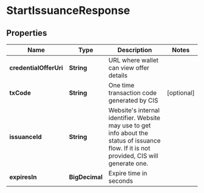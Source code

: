 # StartIssuanceResponse

## Properties

| Name                   | Type           | Description                                                                                                                                     | Notes      |
| ---------------------- | -------------- | ----------------------------------------------------------------------------------------------------------------------------------------------- | ---------- |
| **credentialOfferUri** | **String**     | URL where wallet can view offer details                                                                                                         |            |
| **txCode**             | **String**     | One time transaction code generated by CIS                                                                                                      | [optional] |
| **issuanceId**         | **String**     | Website&#39;s internal identifier. Website may use to get info about the status of issuance flow. If it is not provided, CIS will generate one. |            |
| **expiresIn**          | **BigDecimal** | Expire time in seconds                                                                                                                          |            |
